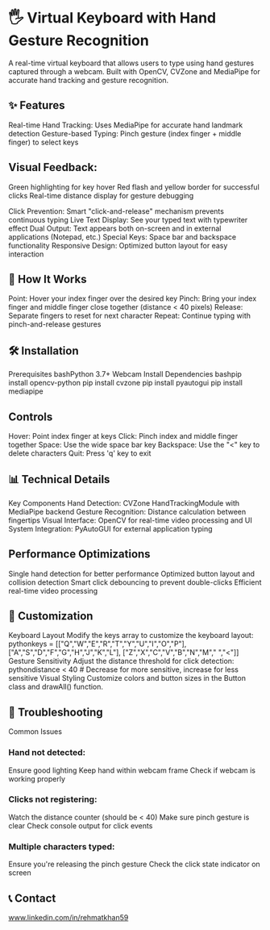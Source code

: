 # 🖐️ Virtual Keyboard with Hand Gesture Recognition
A real-time virtual keyboard that allows users to type using hand gestures captured through a webcam. Built with OpenCV, CVZone and MediaPipe for accurate hand tracking and gesture recognition.
## ✨ Features

Real-time Hand Tracking: Uses MediaPipe for accurate hand landmark detection
Gesture-based Typing: Pinch gesture (index finger + middle finger) to select keys

## Visual Feedback:
Green highlighting for key hover
Red flash and yellow border for successful clicks
Real-time distance display for gesture debugging

Click Prevention: Smart "click-and-release" mechanism prevents continuous typing
Live Text Display: See your typed text with typewriter effect
Dual Output: Text appears both on-screen and in external applications (Notepad, etc.)
Special Keys: Space bar and backspace functionality
Responsive Design: Optimized button layout for easy interaction

## 🎯 How It Works
Point: Hover your index finger over the desired key
Pinch: Bring your index finger and middle finger close together (distance < 40 pixels)
Release: Separate fingers to reset for next character
Repeat: Continue typing with pinch-and-release gestures

## 🛠️ Installation
Prerequisites
bashPython 3.7+
Webcam
Install Dependencies
bashpip install opencv-python
pip install cvzone
pip install pyautogui
pip install mediapipe

## Controls
Hover: Point index finger at keys
Click: Pinch index and middle finger together
Space: Use the wide space bar key
Backspace: Use the "<" key to delete characters
Quit: Press 'q' key to exit

## 📊 Technical Details
Key Components
Hand Detection: CVZone HandTrackingModule with MediaPipe backend
Gesture Recognition: Distance calculation between fingertips
Visual Interface: OpenCV for real-time video processing and UI
System Integration: PyAutoGUI for external application typing

## Performance Optimizations
Single hand detection for better performance
Optimized button layout and collision detection
Smart click debouncing to prevent double-clicks
Efficient real-time video processing

## 🎨 Customization
Keyboard Layout
Modify the keys array to customize the keyboard layout:
pythonkeys = [["Q","W","E","R","T","Y","U","I","O","P"],
        ["A","S","D","F","G","H","J","K","L"],
        ["Z","X","C","V","B","N","M"," ","<"]]
Gesture Sensitivity
Adjust the distance threshold for click detection:
pythondistance < 40  # Decrease for more sensitive, increase for less sensitive
Visual Styling
Customize colors and button sizes in the Button class and drawAll() function.

## 🔧 Troubleshooting
Common Issues
### Hand not detected:
Ensure good lighting
Keep hand within webcam frame
Check if webcam is working properly

### Clicks not registering:
Watch the distance counter (should be < 40)
Make sure pinch gesture is clear
Check console output for click events

### Multiple characters typed:
Ensure you're releasing the pinch gesture
Check the click state indicator on screen


## 📞 Contact
www.linkedin.com/in/rehmatkhan59
